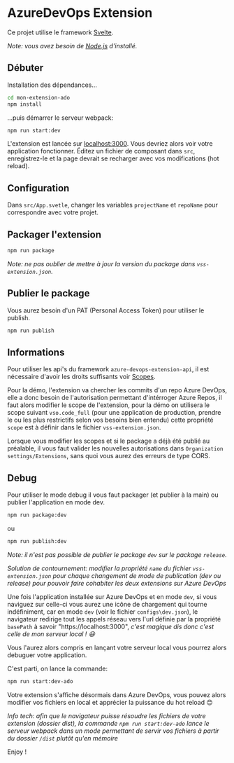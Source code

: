 # AzureDevOps Extension

Ce projet utilise le framework [Svelte](https://svelte.dev).


*Note: vous avez besoin de [Node.js](https://nodejs.org) d'installé.*


## Débuter

Installation des dépendances...

```bash
cd mon-extension-ado
npm install
```

...puis démarrer le serveur webpack:

```bash
npm run start:dev
```

L'extension est lancée sur [localhost:3000](http://localhost:3000). Vous devriez alors voir votre application fonctionner. Éditez un fichier de composant dans `src`, enregistrez-le et la page devrait se recharger avec vos modifications (hot reload).


## Configuration

Dans `src/App.svetle`, changer les variables `projectName` et `repoName` pour correspondre avec votre projet.


## Packager l'extension

```bash
npm run package
```

*Note: ne pas oublier de mettre à jour la version du package dans `vss-extension.json`.*

## Publier le package

Vous aurez besoin d'un PAT (Personal Access Token) pour utiliser le publish.


```bash
npm run publish
```

## Informations

Pour utiliser les api's du framework `azure-devops-extension-api`, il est nécessaire d'avoir les droits suffisants voir [Scopes](https://docs.microsoft.com/en-us/azure/devops/extend/develop/manifest?view=azure-devops#scopes).

Pour la démo, l'extension va chercher les commits d'un repo Azure DevOps, elle a donc besoin de l'autorisation permettant d'intérroger Azure Repos, il faut alors modifier le scope de l'extension, pour la démo on utilisera le scope suivant `vso.code_full` (pour une application de production, prendre le ou les plus restrictifs selon vos besoins bien entendu) cette propriété `scope` est à définir dans le fichier `vss-extension.json`.

Lorsque vous modifier les scopes et si le package a déjà été publié au préalable, il vous faut valider les nouvelles autorisations dans `Organization settings/Extensions`, sans quoi vous aurez des erreurs de type CORS.


## Debug

Pour utiliser le mode debug il vous faut packager (et publier à la main) ou publier l'application en mode dev.

```bash
npm run package:dev
```

ou

```bash
npm run publish:dev
```

*Note: il n'est pas possible de publier le package `dev` sur le package `release`.*

*Solution de contournement: modifier la propriété `name` du fichier `vss-extension.json` pour chaque changement de mode de publication (dev ou release) pour pouvoir faire cohabiter les deux extensions sur Azure DevOps*

Une fois l'application installée sur Azure DevOps et en mode `dev`, si vous naviguez sur celle-ci vous aurez une icône de chargement qui tourne indéfiniment, car en mode `dev` (voir le fichier `configs\dev.json`), le navigateur redirige tout les appels réseau vers l'url définie par la propriété `basePath` à savoir "https://localhost:3000", *c'est magique dis donc c'est celle de mon serveur local ! :laughing:*

Vous l'aurez alors compris en lançant votre serveur local vous pourrez alors debuguer votre application. 

C'est parti, on lance la commande:

```bash
npm run start:dev-ado
```

Votre extension s'affiche désormais dans Azure DevOps, vous pouvez alors modifier vos fichiers en local et apprécier la puissance du hot reload :blush:

*Info tech: afin que le navigateur puisse résoudre les fichiers de votre extension (dossier dist), la commande `npm run start:dev-ado` lance le serveur webpack dans un mode permettant de servir vos fichiers à partir du dossier `/dist` plutôt qu'en mémoire*


Enjoy !